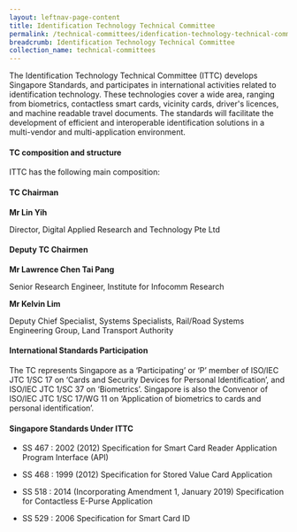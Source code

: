 ```yaml
---
layout: leftnav-page-content
title: Identification Technology Technical Committee
permalink: /technical-committees/idenfication-technology-technical-committee/
breadcrumb: Identification Technology Technical Committee
collection_name: technical-committees
---
```


The Identification Technology Technical Committee (ITTC) develops Singapore Standards, and participates in international activities related to identification technology. These technologies cover a wide area, ranging from biometrics, contactless smart cards, vicinity cards, driver's licences, and machine readable travel documents. The standards will facilitate the development of efficient and interoperable identification solutions in a multi-vendor and multi-application environment.

#### TC composition and structure ####

ITTC has the following main composition:

#### TC Chairman ####

**Mr Lin Yih**

Director, Digital Applied Research and Technology Pte Ltd

#### Deputy TC Chairmen ####

**Mr Lawrence Chen Tai Pang**

Senior Research Engineer, Institute for Infocomm Research

**Mr Kelvin Lim**

Deputy Chief Specialist, Systems Specialists, Rail/Road Systems Engineering Group, Land Transport Authority

#### International Standards Participation ####

The TC represents Singapore as a ‘Participating’ or ‘P’ member of ISO/IEC JTC 1/SC 17 on ‘Cards and Security Devices for Personal Identification’, and ISO/IEC JTC 1/SC 37 on ‘Biometrics’. Singapore is also the Convenor of ISO/IEC JTC 1/SC 17/WG 11 on ‘Application of biometrics to cards and personal identification’.


#### Singapore Standards Under ITTC ####

* SS 467 : 2002 (2012) Specification for Smart Card Reader Application Program Interface (API)

* SS 468 : 1999 (2012) Specification for Stored Value Card Application

* SS 518 : 2014 (Incorporating Amendment 1, January 2019) Specification for Contactless E-Purse Application

* SS 529 : 2006 Specification for Smart Card ID
